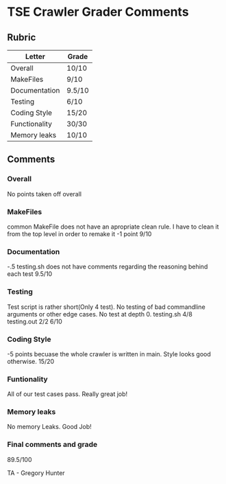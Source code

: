 # TSE Crawler Grader Comments


## Rubric
| Letter | Grade  |
|--------|------- |
| Overall  | 	10/10|
| MakeFiles  | 	9/10|
| Documentation | 9.5/10  |
| Testing  | 	6/10  |
| Coding Style| 15/20  |
| Functionality| 30/30  |
| Memory leaks| 10/10  |

## Comments 

### Overall

No points taken off overall

### MakeFiles

common MakeFile does not have an apropriate clean rule. I have to clean it from the top level in order to remake it -1 point
9/10

### Documentation

-.5 testing.sh does not have comments regarding the reasoning behind each test
9.5/10
### Testing 

Test script is rather short(Only 4 test). No testing of bad commandline arguments or other edge cases. No test at depth 0.
testing.sh 4/8
testing.out 2/2
6/10

### Coding Style

-5 points becuase the whole crawler is written in main. Style looks good otherwise.
15/20

### Funtionality

All of our test cases pass. Really great job!

### Memory leaks

No memory Leaks. Good Job!

### Final comments and grade

89.5/100

TA - Gregory Hunter